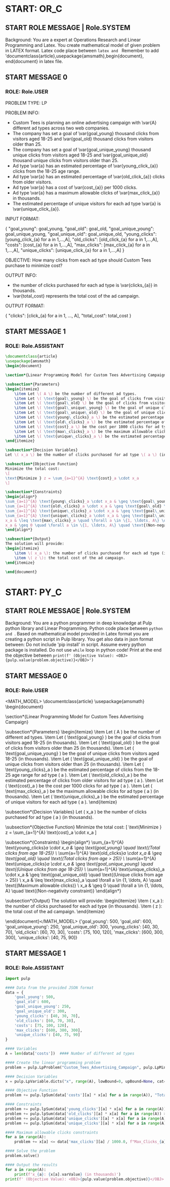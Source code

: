 # START: OR_C 
## START ROLE MESSAGE | Role.SYSTEM 
Background: You are a expert at Operations Research and Linear Programming and Latex. You create mathematical model of given problem in LATEX format. Latex code place between ```latex and ``` Remember to add 'documentclass{article},usepackage{amsmath},begin{document}, end{document} in latex file. 
## START MESSAGE 0 
### ROLE: Role.USER
<DESCRIPTION>
PROBLEM TYPE: LP

PROBLEM INFO:

- Custom Tees is planning an online advertising campaign with \var{A} different ad types across two web companies.
- The company has set a goal of \var{goal_young} thousand clicks from visitors aged 18-25 and \var{goal_old} thousand clicks from visitors older than 25.
- The company has set a goal of \var{goal_unique_young} thousand unique clicks from visitors aged 18-25 and \var{goal_unique_old} thousand unique clicks from visitors older than 25.
- Ad type \var{a} has an estimated percentage of \var{young_click_{a}} clicks from the 18-25 age range.
- Ad type \var{a} has an estimated percentage of \var{old_click_{a}} clicks from older visitors.
- Ad type \var{a} has a cost of \var{cost_{a}} per 1000 clicks.
- Ad type \var{a} has a maximum allowable clicks of \var{max_click_{a}} in thousands.
- The estimated percentage of unique visitors for each ad type \var{a} is \var{unique_click_{a}}.

INPUT FORMAT: 

{
    "goal_young": goal_young,
    "goal_old": goal_old,
    "goal_unique_young": goal_unique_young,
    "goal_unique_old": goal_unique_old,
    "young_clicks": [young_click_{a} for a in 1,...,A],
    "old_clicks": [old_click_{a} for a in 1,...,A],
    "costs": [cost_{a} for a in 1,...,A],
    "max_clicks": [max_click_{a} for a in 1,...,A],
    "unique_clicks": [unique_click_{a} for a in 1,...,A]
}

OBJECTIVE: How many clicks from each ad type should Custom Tees purchase to minimize cost?

OUTPUT INFO:

- the number of clicks purchased for each ad type is \var{clicks_{a}} in thousands.
- \var{total_cost} represents the total cost of the ad campaign.

OUTPUT FORMAT:

{
    "clicks": [click_{a} for a in 1, ..., A],
    "total_cost": total_cost
}
</DESCRIPTION>


## START MESSAGE 1 
### ROLE: Role.ASSISTANT
```latex
\documentclass{article}
\usepackage{amsmath}
\begin{document}

\section*{Linear Programming Model for Custom Tees Advertising Campaign}

\subsection*{Parameters}
\begin{itemize}
    \item Let \( A \) be the number of different ad types.
    \item Let \( \text{goal\_young} \) be the goal of clicks from visitors aged 18-25 (in thousands).
    \item Let \( \text{goal\_old} \) be the goal of clicks from visitors older than 25 (in thousands).
    \item Let \( \text{goal\_unique\_young} \) be the goal of unique clicks from visitors aged 18-25 (in thousands).
    \item Let \( \text{goal\_unique\_old} \) be the goal of unique clicks from visitors older than 25 (in thousands).
    \item Let \( \text{young\_clicks}_a \) be the estimated percentage of clicks from the 18-25 age range for ad type \( a \).
    \item Let \( \text{old\_clicks}_a \) be the estimated percentage of clicks from older visitors for ad type \( a \).
    \item Let \( \text{cost}_a \) be the cost per 1000 clicks for ad type \( a \).
    \item Let \( \text{max\_clicks}_a \) be the maximum allowable clicks for ad type \( a \) (in thousands).
    \item Let \( \text{unique\_clicks}_a \) be the estimated percentage of unique visitors for each ad type \( a \).
\end{itemize}

\subsection*{Decision Variables}
Let \( x_a \) be the number of clicks purchased for ad type \( a \) (in thousands).

\subsection*{Objective Function}
Minimize the total cost:
\[
\text{Minimize } z = \sum_{a=1}^{A} \text{cost}_a \cdot x_a
\]

\subsection*{Constraints}
\begin{align*}
\sum_{a=1}^{A} \text{young\_clicks}_a \cdot x_a & \geq \text{goal\_young} \quad \text{(Total clicks from age 18-25)} \\
\sum_{a=1}^{A} \text{old\_clicks}_a \cdot x_a & \geq \text{goal\_old} \quad \text{(Total clicks from age > 25)} \\
\sum_{a=1}^{A} \text{unique\_clicks}_a \cdot x_a & \geq \text{goal\_unique\_young} \quad \text{(Unique clicks from age 18-25)} \\
\sum_{a=1}^{A} \text{unique\_clicks}_a \cdot x_a & \geq \text{goal\_unique\_old} \quad \text{(Unique clicks from age > 25)} \\
x_a & \leq \text{max\_clicks}_a \quad \forall a \in \{1, \ldots, A\} \quad \text{(Maximum allowable clicks)} \\
x_a & \geq 0 \quad \forall a \in \{1, \ldots, A\} \quad \text{(Non-negativity constraint)}
\end{align*}

\subsection*{Output}
The solution will provide:
\begin{itemize}
    \item \( x_a \): the number of clicks purchased for each ad type (in thousands).
    \item \( z \): the total cost of the ad campaign.
\end{itemize}

\end{document}
```

# START: PY_C 
## START ROLE MESSAGE | Role.SYSTEM 
Background: You are a python programmer in deep knowledge at Pulp python library and Linear Programming. Python code place between ```python and ```. Based on mathematical model provided in Latex format you are creating a python script in Pulp library. You get also data in json format between: <DATA></DATA> Do not include 'pip install' in script. Assume every python package is installed. Do not use `while` loop in python code! Print at the end the objective between <OBJ></OBJ> `print(f' (Objective Value): <OBJ>{pulp.value(problem.objective)}</OBJ>')` 
## START MESSAGE 0 
### ROLE: Role.USER
<MATH_MODEL>
\documentclass{article}
\usepackage{amsmath}
\begin{document}

\section*{Linear Programming Model for Custom Tees Advertising Campaign}

\subsection*{Parameters}
\begin{itemize}
    \item Let \( A \) be the number of different ad types.
    \item Let \( \text{goal\_young} \) be the goal of clicks from visitors aged 18-25 (in thousands).
    \item Let \( \text{goal\_old} \) be the goal of clicks from visitors older than 25 (in thousands).
    \item Let \( \text{goal\_unique\_young} \) be the goal of unique clicks from visitors aged 18-25 (in thousands).
    \item Let \( \text{goal\_unique\_old} \) be the goal of unique clicks from visitors older than 25 (in thousands).
    \item Let \( \text{young\_clicks}_a \) be the estimated percentage of clicks from the 18-25 age range for ad type \( a \).
    \item Let \( \text{old\_clicks}_a \) be the estimated percentage of clicks from older visitors for ad type \( a \).
    \item Let \( \text{cost}_a \) be the cost per 1000 clicks for ad type \( a \).
    \item Let \( \text{max\_clicks}_a \) be the maximum allowable clicks for ad type \( a \) (in thousands).
    \item Let \( \text{unique\_clicks}_a \) be the estimated percentage of unique visitors for each ad type \( a \).
\end{itemize}

\subsection*{Decision Variables}
Let \( x_a \) be the number of clicks purchased for ad type \( a \) (in thousands).

\subsection*{Objective Function}
Minimize the total cost:
\[
\text{Minimize } z = \sum_{a=1}^{A} \text{cost}_a \cdot x_a
\]

\subsection*{Constraints}
\begin{align*}
\sum_{a=1}^{A} \text{young\_clicks}_a \cdot x_a & \geq \text{goal\_young} \quad \text{(Total clicks from age 18-25)} \\
\sum_{a=1}^{A} \text{old\_clicks}_a \cdot x_a & \geq \text{goal\_old} \quad \text{(Total clicks from age > 25)} \\
\sum_{a=1}^{A} \text{unique\_clicks}_a \cdot x_a & \geq \text{goal\_unique\_young} \quad \text{(Unique clicks from age 18-25)} \\
\sum_{a=1}^{A} \text{unique\_clicks}_a \cdot x_a & \geq \text{goal\_unique\_old} \quad \text{(Unique clicks from age > 25)} \\
x_a & \leq \text{max\_clicks}_a \quad \forall a \in \{1, \ldots, A\} \quad \text{(Maximum allowable clicks)} \\
x_a & \geq 0 \quad \forall a \in \{1, \ldots, A\} \quad \text{(Non-negativity constraint)}
\end{align*}

\subsection*{Output}
The solution will provide:
\begin{itemize}
    \item \( x_a \): the number of clicks purchased for each ad type (in thousands).
    \item \( z \): the total cost of the ad campaign.
\end{itemize}

\end{document}</MATH_MODEL>
<DATA>
{'goal_young': 500, 'goal_old': 600, 'goal_unique_young': 250, 'goal_unique_old': 300, 'young_clicks': [40, 30, 70], 'old_clicks': [60, 70, 30], 'costs': [75, 100, 120], 'max_clicks': [600, 300, 300], 'unique_clicks': [40, 75, 90]}</DATA>


## START MESSAGE 1 
### ROLE: Role.ASSISTANT
```python
import pulp

#### Data from the provided JSON format
data = {
    'goal_young': 500,
    'goal_old': 600,
    'goal_unique_young': 250,
    'goal_unique_old': 300,
    'young_clicks': [40, 30, 70],
    'old_clicks': [60, 70, 30],
    'costs': [75, 100, 120],
    'max_clicks': [600, 300, 300],
    'unique_clicks': [40, 75, 90]
}

#### Variables
A = len(data['costs'])  #### Number of different ad types

#### Create the linear programming problem
problem = pulp.LpProblem("Custom_Tees_Advertising_Campaign", pulp.LpMinimize)

#### Decision Variables
x = pulp.LpVariable.dicts("x", range(A), lowBound=0, upBound=None, cat='Continuous')

#### Objective Function
problem += pulp.lpSum(data['costs'][a] * x[a] for a in range(A)), "Total_Cost"

#### Constraints
problem += pulp.lpSum(data['young_clicks'][a] * x[a] for a in range(A)) >= data['goal_young'], "Goal_Young_Clicks"
problem += pulp.lpSum(data['old_clicks'][a] * x[a] for a in range(A)) >= data['goal_old'], "Goal_Old_Clicks"
problem += pulp.lpSum(data['unique_clicks'][a] * x[a] for a in range(A)) >= data['goal_unique_young'], "Goal_Unique_Young_Clicks"
problem += pulp.lpSum(data['unique_clicks'][a] * x[a] for a in range(A)) >= data['goal_unique_old'], "Goal_Unique_Old_Clicks"

#### Maximum allowable clicks constraints
for a in range(A):
    problem += x[a] <= data['max_clicks'][a] / 1000.0, f"Max_Clicks_{a}"

#### Solve the problem
problem.solve()

#### Output the results
for a in range(A):
    print(f'x_{a}: {x[a].varValue} (in thousands)')
print(f' (Objective Value): <OBJ>{pulp.value(problem.objective)}</OBJ>')
```

